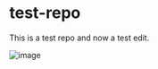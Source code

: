 # test-repo
This is a test repo and now a test edit.

![image](https://user-images.githubusercontent.com/112710838/189375168-684769c1-0b1d-48e1-ae81-f3f56f020a63.png)
